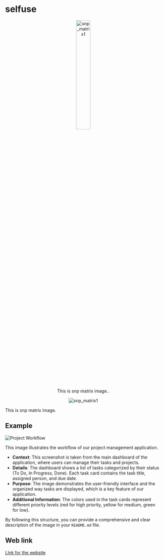 # selfuse

<div align="center">
  <img src="https://github.com/Muddemma/selfuse/assets/142823781/7928416f-16e8-46ae-aa1a-19654c4d9220" alt="snp_matrix1" style="width:30%;"/>
  <p>This is snp matrix image..</p>
</div>

<p align="center">
  <img src="https://github.com/Muddemma/selfuse/assets/142823781/7928416f-16e8-46ae-aa1a-19654c4d9220" alt="snp_matrix1">
</p>



This is snp matrix image.

## Example

![Project Workflow](https://github.com/Muddemma/selfuse/assets/142823781/7928416f-16e8-46ae-aa1a-19654c4d9220)

This image illustrates the workflow of our project management application. 

- **Context**: This screenshot is taken from the main dashboard of the application, where users can manage their tasks and projects.
- **Details**: The dashboard shows a list of tasks categorized by their status (To Do, In Progress, Done). Each task card contains the task title, assigned person, and due date.
- **Purpose**: The image demonstrates the user-friendly interface and the organized way tasks are displayed, which is a key feature of our application.
- **Additional Information**: The colors used in the task cards represent different priority levels (red for high priority, yellow for medium, green for low).

By following this structure, you can provide a comprehensive and clear description of the image in your `README.md` file.


## Web link

[LInk for the website](https://chatgpt.com/c/b0b6babf-596d-42d2-b155-954b74f26742)
